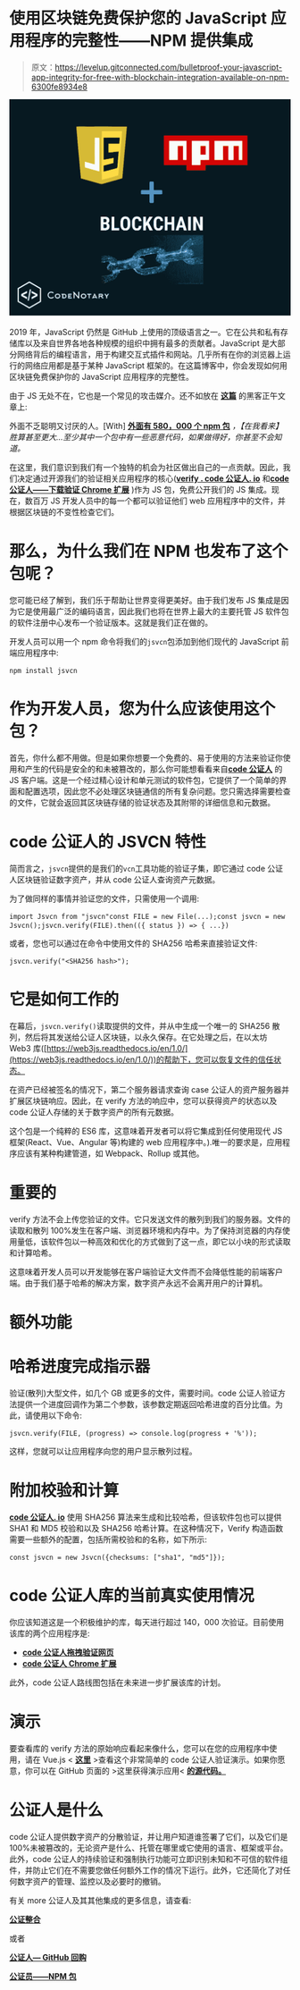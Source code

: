 # 使用区块链免费保护您的 JavaScript 应用程序的完整性——NPM 提供集成

> 原文：<https://levelup.gitconnected.com/bulletproof-your-javascript-app-integrity-for-free-with-blockchain-integration-available-on-npm-6300fe8934e8>

![](img/1034218cdcad22f74c986b8a95fd5af4.png)

2019 年，JavaScript 仍然是 GitHub 上使用的顶级语言之一。它在公共和私有存储库以及来自世界各地各种规模的组织中拥有最多的贡献者。JavaScript 是大部分网络背后的编程语言，用于构建交互式插件和网站。几乎所有在你的浏览器上运行的网络应用都是基于某种 JavaScript 框架的。在这篇博客中，你会发现如何用区块链免费保护你的 JavaScript 应用程序的完整性。

由于 JS 无处不在，它也是一个常见的攻击媒介。还不如放在 [**这篇**](https://hackernoon.com/im-harvesting-credit-card-numbers-and-passwords-from-your-site-here-s-how-9a8cb347c5b5) 的黑客正午文章上:

外面不乏聪明又讨厌的人。[With] [**外面有 580，000 个 npm 包**](http://www.modulecounts.com/) *，【在我看来】胜算甚至更大…至少其中一个包中有一些恶意代码，如果做得好，你甚至不会知道。*

在这里，我们意识到我们有一个独特的机会为社区做出自己的一点贡献。因此，我们决定通过开源我们的验证相关应用程序的核心([**verify . code 公证人. io**](https://verify.codenotary.io/?utm_source=medium&utm_medium=post&utm_campaign=bulletproof-your-javascript-app-integrity-for-free-with-blockchain-integration-available-on-npm) 和[**code 公证人——下载验证 Chrome 扩展**](https://chrome.google.com/webstore/detail/vchain-codenotary-downloa/mnloemedehacppeggbipipjlphdjpjcb) )作为 JS 包，免费公开我们的 JS 集成。现在，数百万 JS 开发人员中的每一个都可以验证他们 web 应用程序中的文件，并根据区块链的不变性检查它们。

# 那么，为什么我们在 NPM 也发布了这个包呢？

您可能已经了解到，我们乐于帮助让世界变得更美好。由于我们发布 JS 集成是因为它是使用最广泛的编码语言，因此我们也将在世界上最大的主要托管 JS 软件包的软件注册中心发布一个验证版本。这就是我们正在做的。

开发人员可以用一个 npm 命令将我们的`jsvcn`包添加到他们现代的 JavaScript 前端应用程序中:

```
npm install jsvcn
```

# 作为开发人员，您为什么应该使用这个包？

首先，你什么都不用做。但是如果你想要一个免费的、易于使用的方法来验证你使用和产生的代码是安全的和未被篡改的，那么你可能想看看来自[**code 公证人**](https://www.codenotary.io/?utm_source=medium&utm_medium=post&utm_campaign=bulletproof-your-javascript-app-integrity-for-free-with-blockchain-integration-available-on-npm) 的 JS 客户端。这是一个经过精心设计和单元测试的软件包，它提供了一个简单的界面和配置选项，因此您不必处理区块链通信的所有复杂问题。您只需选择需要检查的文件，它就会返回其区块链存储的验证状态及其附带的详细信息和元数据。

# code 公证人的 JSVCN 特性

简而言之，`jsvcn`提供的是我们的`vcn`工具功能的验证子集，即它通过 code 公证人区块链验证数字资产，并从 code 公证人查询资产元数据。

为了做同样的事情并验证您的文件，只需使用一个调用:

```
import Jsvcn from "jsvcn"const FILE = new File(...);const jsvcn = new Jsvcn();jsvcn.verify(FILE).then(({ status }) => { ...})
```

或者，您也可以通过在命令中使用文件的 SHA256 哈希来直接验证文件:

```
jsvcn.verify("<SHA256 hash>");
```

# 它是如何工作的

在幕后，`jsvcn.verify()`读取提供的文件，并从中生成一个唯一的 SHA256 散列，然后将其发送给公证人区块链，以永久保存。在它处理之后，在以太坊 Web3 库([https://web3js.readthedocs.io/en/1.0/](https://web3js.readthedocs.io/en/1.0/))的帮助下，您可以恢复文件的信任状态。

在资产已经被签名的情况下，第二个服务器请求查询 case 公证人的资产服务器并扩展区块链响应。因此，在 verify 方法的响应中，您可以获得资产的状态以及 code 公证人存储的关于数字资产的所有元数据。

这个包是一个纯粹的 ES6 库，这意味着开发者可以将它集成到任何使用现代 JS 框架(React、Vue、Angular 等)构建的 web 应用程序中。).唯一的要求是，应用程序应该有某种构建管道，如 Webpack、Rollup 或其他。

# 重要的

verify 方法不会上传您验证的文件。它只发送文件的散列到我们的服务器。文件的读取和散列 100%发生在客户端、浏览器环境和内存中。为了保持浏览器的内存使用量低，该软件包以一种高效和优化的方式做到了这一点，即它以小块的形式读取和计算哈希。

这意味着开发人员可以开发能够在客户端验证大文件而不会降低性能的前端客户端。由于我们基于哈希的解决方案，数字资产永远不会离开用户的计算机。

# 额外功能

# 哈希进度完成指示器

验证(散列)大型文件，如几个 GB 或更多的文件，需要时间。code 公证人验证方法提供一个进度回调作为第二个参数，该参数定期返回哈希进度的百分比值。为此，请使用以下命令:

```
jsvcn.verify(FILE, (progress) => console.log(progress + '%'));
```

这样，您就可以让应用程序向您的用户显示散列过程。

# 附加校验和计算

[**code 公证人. io**](https://www.codenotary.io/?utm_source=medium&utm_medium=post&utm_campaign=bulletproof-your-javascript-app-integrity-for-free-with-blockchain-integration-available-on-npm) 使用 SHA256 算法来生成和比较哈希，但该软件包也可以提供 SHA1 和 MD5 校验和以及 SHA256 哈希计算。在这种情况下，Verify 构造函数需要一些额外的配置，包括所需校验和的名称，如下所示:

```
const jsvcn = new Jsvcn({checksums: ["sha1", "md5"]});
```

# code 公证人库的当前真实使用情况

你应该知道这是一个积极维护的库，每天进行超过 140，000 次验证。目前使用该库的两个应用程序是:

*   [**code 公证人拖拽验证网页**](https://verify.codenotary.io/?utm_source=medium&utm_medium=post&utm_campaign=bulletproof-your-javascript-app-integrity-for-free-with-blockchain-integration-available-on-npm)
*   [**code 公证人 Chrome 扩展**](https://chrome.google.com/webstore/detail/vchain-codenotary-downloa/mnloemedehacppeggbipipjlphdjpjcb)

此外，code 公证人路线图包括在未来进一步扩展该库的计划。

# 演示

要查看库的 verify 方法的原始响应看起来像什么，您可以在您的应用程序中使用，请在 Vue.js < [**这里**](https://vchain-us.github.io/jsvcn/) >查看这个非常简单的 code 公证人验证演示。如果你愿意，你可以在 GitHub 页面的 >这里获得演示应用< [**的源代码。**](https://github.com/vchain-us/jsvcn/tree/master/example)

# 公证人是什么

code 公证人提供数字资产的分散验证，并让用户知道谁签署了它们，以及它们是 100%未被篡改的，无论资产是什么、托管在哪里或它使用的语言、框架或平台。此外，code 公证人的持续验证和强制执行功能可立即识别未知和不可信的软件组件，并防止它们在不需要您做任何额外工作的情况下运行。此外，它还简化了对任何数字资产的管理、监控以及必要时的撤销。

有关 more 公证人及其其他集成的更多信息，请查看:

[**公证整合**](https://www.codenotary.io/integrations/?utm_source=medium&utm_medium=post&utm_campaign=bulletproof-your-javascript-app-integrity-for-free-with-blockchain-integration-available-on-npm)

或者

[**公证人— GitHub 回购**](https://vchain-us.github.io/jsvcn/)

[**公证员——NPM 包**](https://www.npmjs.com/package/jsvcn)